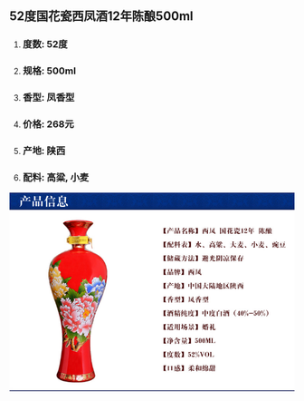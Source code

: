 ## 52度国花瓷西凤酒12年陈酿500ml

1. ### 度数: 52度
2. ### 规格: 500ml
3. ### 香型: 凤香型
4. ### 价格: 268元
5. ### 产地: 陕西
6. ### 配料: 高粱, 小麦

![](/assets/52度国花瓷西凤酒12年陈酿500ml.png)

